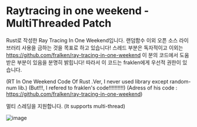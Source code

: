 # Raytracing in one weekend - MultiThreaded Patch

Rust로 작성한 Ray Tracing In One Weekend입니다. 랜덤함수 이외 오픈 소스 라이브러리 사용을 금하는 것을 목표로 하고 있습니다!
스레드 부분은 독자적이고 이외는 https://github.com/fralken/ray-tracing-in-one-weekend 이 분의 코드에서 도움 받은 부분이 있음을 분명히 밝힙니다!
따라서 이 코드는 fraklen에게 우선적 권한이 있습니다.

(RT In One Weekend Code Of Rust .Ver, I never used library except random-num lib.)
(But!!!, I refered to fraklen's code!!!!!!!!!!)
(Adress of his code : https://github.com/fralken/ray-tracing-in-one-weekend)

멀티 스레딩을 지원합니다.
(It supports multi-thread)

![image](https://user-images.githubusercontent.com/24998577/168279934-45e2c5d2-aad8-45a2-8b97-fc671ac2a9db.png)

